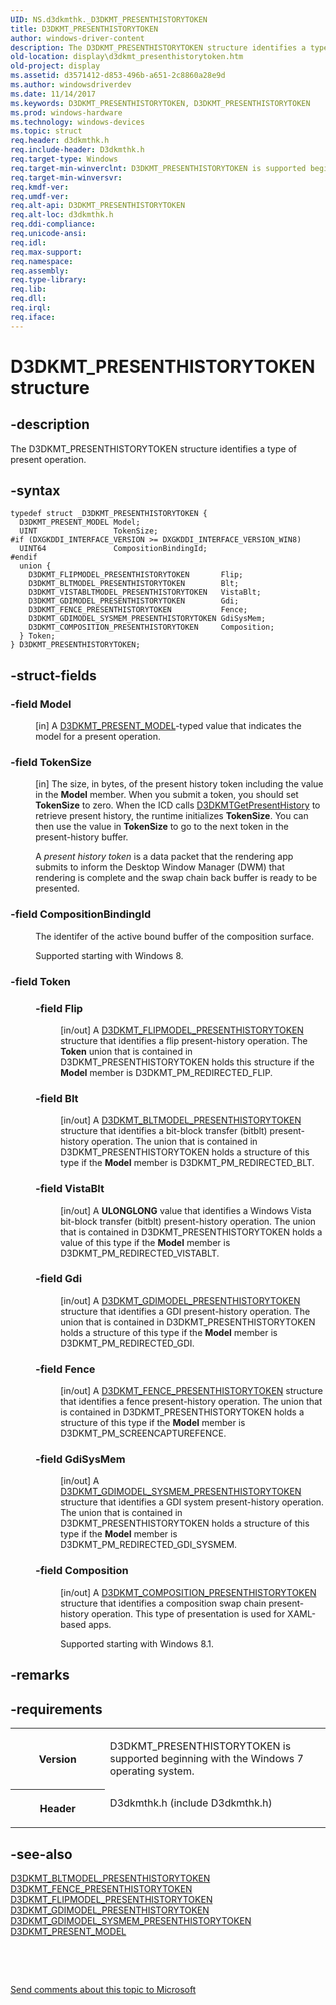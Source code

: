 ```yaml
---
UID: NS.d3dkmthk._D3DKMT_PRESENTHISTORYTOKEN
title: D3DKMT_PRESENTHISTORYTOKEN
author: windows-driver-content
description: The D3DKMT_PRESENTHISTORYTOKEN structure identifies a type of present operation.
old-location: display\d3dkmt_presenthistorytoken.htm
old-project: display
ms.assetid: d3571412-d853-496b-a651-2c8860a28e9d
ms.author: windowsdriverdev
ms.date: 11/14/2017
ms.keywords: D3DKMT_PRESENTHISTORYTOKEN, D3DKMT_PRESENTHISTORYTOKEN
ms.prod: windows-hardware
ms.technology: windows-devices
ms.topic: struct
req.header: d3dkmthk.h
req.include-header: D3dkmthk.h
req.target-type: Windows
req.target-min-winverclnt: D3DKMT_PRESENTHISTORYTOKEN is supported beginning with the Windows 7 operating system.
req.target-min-winversvr: 
req.kmdf-ver: 
req.umdf-ver: 
req.alt-api: D3DKMT_PRESENTHISTORYTOKEN
req.alt-loc: d3dkmthk.h
req.ddi-compliance: 
req.unicode-ansi: 
req.idl: 
req.max-support: 
req.namespace: 
req.assembly: 
req.type-library: 
req.lib: 
req.dll: 
req.irql: 
req.iface: 
---
```


# D3DKMT_PRESENTHISTORYTOKEN structure



## -description
<p>The D3DKMT_PRESENTHISTORYTOKEN structure identifies a type of present operation. </p>


## -syntax

````
typedef struct _D3DKMT_PRESENTHISTORYTOKEN {
  D3DKMT_PRESENT_MODEL Model;
  UINT                 TokenSize;
#if (DXGKDDI_INTERFACE_VERSION >= DXGKDDI_INTERFACE_VERSION_WIN8)
  UINT64               CompositionBindingId;
#endif 
  union {
    D3DKMT_FLIPMODEL_PRESENTHISTORYTOKEN       Flip;
    D3DKMT_BLTMODEL_PRESENTHISTORYTOKEN        Blt;
    D3DKMT_VISTABLTMODEL_PRESENTHISTORYTOKEN   VistaBlt;
    D3DKMT_GDIMODEL_PRESENTHISTORYTOKEN        Gdi;
    D3DKMT_FENCE_PRESENTHISTORYTOKEN           Fence;
    D3DKMT_GDIMODEL_SYSMEM_PRESENTHISTORYTOKEN GdiSysMem;
    D3DKMT_COMPOSITION_PRESENTHISTORYTOKEN     Composition;
  } Token;
} D3DKMT_PRESENTHISTORYTOKEN;
````


## -struct-fields
<dl>

### -field Model

<dd>
<p>[in] A <a href="..\d3dkmthk\ne-d3dkmthk--d3dkmt-present-model.md">D3DKMT_PRESENT_MODEL</a>-typed value that indicates the model for a present operation. </p>
</dd>

### -field TokenSize

<dd>
<p>[in] The size, in bytes, of the present history token including the value in the <b>Model</b> member. When you submit a token, you should set <b>TokenSize</b> to zero. When the ICD calls <a href="..\d3dkmthk\nf-d3dkmthk-d3dkmtgetpresenthistory.md">D3DKMTGetPresentHistory</a> to retrieve present history, the runtime initializes <b>TokenSize</b>. You can then use the value in <b>TokenSize</b> to go to the next token in the present-history buffer. </p>
<p>A <i>present history token</i> is a data packet that the rendering app submits to inform the Desktop Window Manager (DWM) that rendering is complete and the swap chain back buffer is ready to be presented.</p>
</dd>

### -field CompositionBindingId

<dd>
<p>The identifer of the active bound buffer of the composition surface.</p>
<p>Supported starting with Windows 8.</p>
</dd>

### -field Token

<dd>
<dl>

### -field Flip

<dd>
<p>[in/out] A <a href="..\d3dkmthk\ns-d3dkmthk--d3dkmt-flipmodel-presenthistorytoken.md">D3DKMT_FLIPMODEL_PRESENTHISTORYTOKEN</a> structure that identifies a flip present-history operation. The <b>Token</b> union that is contained in D3DKMT_PRESENTHISTORYTOKEN holds this structure if the <b>Model</b> member is D3DKMT_PM_REDIRECTED_FLIP. </p>
</dd>

### -field Blt

<dd>
<p>[in/out] A <a href="..\d3dkmthk\ns-d3dkmthk--d3dkmt-bltmodel-presenthistorytoken.md">D3DKMT_BLTMODEL_PRESENTHISTORYTOKEN</a> structure that identifies a bit-block transfer (bitblt) present-history operation. The union that is contained in D3DKMT_PRESENTHISTORYTOKEN holds a structure of this type if the <b>Model</b> member is D3DKMT_PM_REDIRECTED_BLT. </p>
</dd>

### -field VistaBlt

<dd>
<p>[in/out] A <b>ULONGLONG</b> value that identifies a Windows Vista bit-block transfer (bitblt) present-history operation. The union that is contained in D3DKMT_PRESENTHISTORYTOKEN holds a value of this type if the <b>Model</b> member is D3DKMT_PM_REDIRECTED_VISTABLT. </p>
</dd>

### -field Gdi

<dd>
<p>[in/out] A <a href="..\d3dkmthk\ns-d3dkmthk--d3dkmt-gdimodel-presenthistorytoken.md">D3DKMT_GDIMODEL_PRESENTHISTORYTOKEN</a> structure that identifies a GDI present-history operation. The union that is contained in D3DKMT_PRESENTHISTORYTOKEN holds a structure of this type if the <b>Model</b> member is D3DKMT_PM_REDIRECTED_GDI. </p>
</dd>

### -field Fence

<dd>
<p>[in/out] A <a href="..\d3dkmthk\ns-d3dkmthk--d3dkmt-fence-presenthistorytoken.md">D3DKMT_FENCE_PRESENTHISTORYTOKEN</a> structure that identifies a fence present-history operation. The union that is contained in D3DKMT_PRESENTHISTORYTOKEN holds a structure of this type if the <b>Model</b> member is D3DKMT_PM_SCREENCAPTUREFENCE. </p>
</dd>

### -field GdiSysMem

<dd>
<p>[in/out] A <a href="..\d3dkmthk\ns-d3dkmthk--d3dkmt-gdimodel-sysmem-presenthistorytoken.md">D3DKMT_GDIMODEL_SYSMEM_PRESENTHISTORYTOKEN</a> structure that identifies a GDI system present-history operation. The union that is contained in D3DKMT_PRESENTHISTORYTOKEN holds a structure of this type if the <b>Model</b> member is D3DKMT_PM_REDIRECTED_GDI_SYSMEM.</p>
</dd>

### -field Composition

<dd>
<p>[in/out] A <a href="..\d3dkmthk\ns-d3dkmthk--d3dkmt-composition-presenthistorytoken.md">D3DKMT_COMPOSITION_PRESENTHISTORYTOKEN</a> structure that identifies a composition swap chain present-history operation. This type of presentation is used for XAML-based apps.</p>
<p>Supported starting with Windows 8.1.</p>
</dd>
</dl>
</dd>
</dl>

## -remarks


## -requirements
<table>
<tr>
<th width="30%">
<p>Version</p>
</th>
<td width="70%">
<p>D3DKMT_PRESENTHISTORYTOKEN is supported beginning with the Windows 7 operating system. </p>
</td>
</tr>
<tr>
<th width="30%">
<p>Header</p>
</th>
<td width="70%">
<dl>
<dt>D3dkmthk.h (include D3dkmthk.h)</dt>
</dl>
</td>
</tr>
</table>

## -see-also
<dl>
<dt>
<a href="..\d3dkmthk\ns-d3dkmthk--d3dkmt-bltmodel-presenthistorytoken.md">D3DKMT_BLTMODEL_PRESENTHISTORYTOKEN</a>
</dt>
<dt>
<a href="..\d3dkmthk\ns-d3dkmthk--d3dkmt-fence-presenthistorytoken.md">D3DKMT_FENCE_PRESENTHISTORYTOKEN</a>
</dt>
<dt>
<a href="..\d3dkmthk\ns-d3dkmthk--d3dkmt-flipmodel-presenthistorytoken.md">D3DKMT_FLIPMODEL_PRESENTHISTORYTOKEN</a>
</dt>
<dt>
<a href="..\d3dkmthk\ns-d3dkmthk--d3dkmt-gdimodel-presenthistorytoken.md">D3DKMT_GDIMODEL_PRESENTHISTORYTOKEN</a>
</dt>
<dt>
<a href="..\d3dkmthk\ns-d3dkmthk--d3dkmt-gdimodel-sysmem-presenthistorytoken.md">D3DKMT_GDIMODEL_SYSMEM_PRESENTHISTORYTOKEN</a>
</dt>
<dt>
<a href="..\d3dkmthk\ne-d3dkmthk--d3dkmt-present-model.md">D3DKMT_PRESENT_MODEL</a>
</dt>
</dl>
<p> </p>
<p> </p>
<p><a href="mailto:wsddocfb@microsoft.com?subject=Documentation%20feedback [display\display]:%20D3DKMT_PRESENTHISTORYTOKEN structure%20 RELEASE:%20(11/14/2017)&amp;body=%0A%0APRIVACY STATEMENT%0A%0AWe use your feedback to improve the documentation. We don't use your email address for any other purpose, and we'll remove your email address from our system after the issue that you're reporting is fixed. While we're working to fix this issue, we might send you an email message to ask for more info. Later, we might also send you an email message to let you know that we've addressed your feedback.%0A%0AFor more info about Microsoft's privacy policy, see http://privacy.microsoft.com/en-us/default.aspx." title="Send comments about this topic to Microsoft">Send comments about this topic to Microsoft</a></p>
